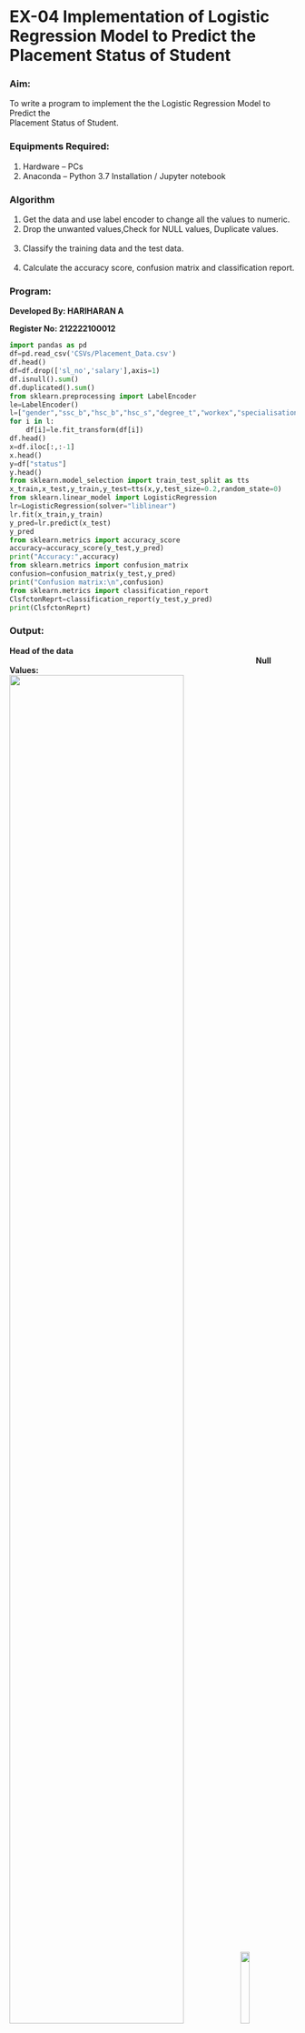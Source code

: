 # EX-04 Implementation of Logistic Regression Model to Predict the Placement Status of Student
### Aim:
To write a program to implement the the Logistic Regression Model to Predict the &emsp;&emsp;&emsp;&emsp;&emsp; <br>Placement Status of Student.
### Equipments Required:
1. Hardware – PCs
2. Anaconda – Python 3.7 Installation / Jupyter notebook
### Algorithm
1. Get the data and use label encoder to change all the values to numeric.
2. Drop the unwanted values,Check for NULL values, Duplicate values. &emsp;&emsp;&emsp;
3. Classify the training data and the test data. &emsp;&emsp;&emsp;&emsp;&emsp;&emsp;&emsp;&emsp;&emsp;&emsp;&emsp;&emsp;&emsp;&emsp; 
4. Calculate the accuracy score, confusion matrix and classification report.
### Program:
 **Developed By: HARIHARAN A**
 
 **Register No: 212222100012**
```Python
import pandas as pd
df=pd.read_csv('CSVs/Placement_Data.csv')
df.head()
df=df.drop(['sl_no','salary'],axis=1)
df.isnull().sum()
df.duplicated().sum()
from sklearn.preprocessing import LabelEncoder
le=LabelEncoder()
l=["gender","ssc_b","hsc_b","hsc_s","degree_t","workex","specialisation","status"]
for i in l:
    df[i]=le.fit_transform(df[i])
df.head()
x=df.iloc[:,:-1]
x.head()
y=df["status"]
y.head()
from sklearn.model_selection import train_test_split as tts
x_train,x_test,y_train,y_test=tts(x,y,test_size=0.2,random_state=0)
from sklearn.linear_model import LogisticRegression
lr=LogisticRegression(solver="liblinear") 
lr.fit(x_train,y_train)
y_pred=lr.predict(x_test)
y_pred
from sklearn.metrics import accuracy_score
accuracy=accuracy_score(y_test,y_pred)
print("Accuracy:",accuracy)
from sklearn.metrics import confusion_matrix
confusion=confusion_matrix(y_test,y_pred)
print("Confusion matrix:\n",confusion)
from sklearn.metrics import classification_report
ClsfctonReprt=classification_report(y_test,y_pred)
print(ClsfctonReprt)
```
### Output:

**Head of the data** &emsp;&emsp;&emsp;&emsp;&emsp;&emsp;&emsp;&emsp;&emsp;&emsp;&emsp;&emsp;&emsp;&emsp;&emsp;&emsp;&emsp;&emsp;&emsp;&emsp;&emsp;&emsp;&emsp;&emsp;&emsp;&emsp;&emsp;&emsp;&emsp;&emsp;&emsp;**Null Values:** <br><img width=78%  src="https://github.com/ROHITJAIND/EX-04-Implementation-of-LogisticRegressionModel-to-Predict-Placement-Status-of-Student/assets/118707073/103f4b61-f18b-4ccc-9487-85593b7f57b1">&emsp;<img width=18%  src="https://github.com/ROHITJAIND/EX-04-Implementation-of-LogisticRegressionModel-to-Predict-Placement-Status-of-Student/assets/118707073/2804d344-d07e-4072-b077-15d0bf4abb66"><br><br><br>
**Transformed Data:**&emsp;&emsp;&emsp;&emsp;&emsp;&emsp;&emsp;&emsp;&emsp;&emsp;&emsp;&emsp;&emsp;&emsp;&emsp;&emsp;**X Values:**
<br><img height=10% width=48% src="https://github.com/ROHITJAIND/EX-04-Implementation-of-LogisticRegressionModel-to-Predict-Placement-Status-of-Student/assets/118707073/f978df0f-2acd-485a-a877-0ff84d2f9b8e">&emsp;<img height=10% width=48% src="https://github.com/ROHITJAIND/EX-04-Implementation-of-LogisticRegressionModel-to-Predict-Placement-Status-of-Student/assets/118707073/d946cbc1-3e48-4072-a2f8-638d05d0152c"><br><br><br>

**Y Values:** &emsp;&emsp;&emsp;&emsp;&emsp;&emsp;&emsp;&emsp;&emsp;**Y Predicted Values:** <br>
<img src="https://github.com/ROHITJAIND/EX-04-Implementation-of-LogisticRegressionModel-to-Predict-Placement-Status-of-Student/assets/118707073/d4ce126e-85b9-4582-9761-ecad545e63f5">&emsp;<img valign=top src="https://github.com/ROHITJAIND/EX-04-Implementation-of-LogisticRegressionModel-to-Predict-Placement-Status-of-Student/assets/118707073/8b0b67a9-c0ca-497a-b339-63284c8cc3b9"><br><br><br>
**Accuracy:**&emsp;&emsp;&emsp;&emsp;&emsp;&emsp;&emsp;&emsp;&emsp;&emsp;**Confusion Matrix:**&emsp;&emsp;&emsp;&emsp;**Classification Report:**
<br>
<img valign=top src="https://github.com/ROHITJAIND/EX-04-Implementation-of-LogisticRegressionModel-to-Predict-Placement-Status-of-Student/assets/118707073/b843bb97-c5a7-48d7-8d83-a71eaa7d572a">&emsp;&emsp;<img valign=top src="https://github.com/ROHITJAIND/EX-04-Implementation-of-LogisticRegressionModel-to-Predict-Placement-Status-of-Student/assets/118707073/b655b68f-0c41-44a4-b80c-c76d60159005">&emsp;&emsp;&emsp;&emsp;<img valign=top src="https://github.com/ROHITJAIND/EX-04-Implementation-of-LogisticRegressionModel-to-Predict-Placement-Status-of-Student/assets/118707073/8260f1c9-eefa-4d64-ab41-c4afee548660">

### Result:
Thus the program to implement the the Logistic Regression Model to Predict the Placement Status of Student is written and verified using python programming.
